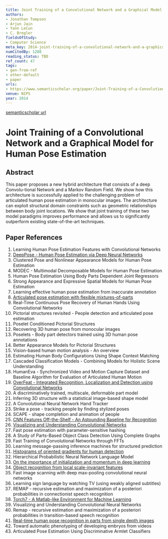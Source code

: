 ```yaml
---
title: Joint Training of a Convolutional Network and a Graphical Model for Human Pose Estimation
authors:
- Jonathan Tompson
- Arjun Jain
- Yann LeCun
- C. Bregler
fieldsOfStudy:
- Computer Science
meta_key: 2014-joint-training-of-a-convolutional-network-and-a-graphical-model-for-human-pose-estimation
numCitedBy: 1208
reading_status: TBD
ref_count: 47
tags:
- gen-from-ref
- other-default
- paper
urls:
- https://www.semanticscholar.org/paper/Joint-Training-of-a-Convolutional-Network-and-a-for-Tompson-Jain/12ecc2d786080f638a01b9999518e9386baa157d?sort=total-citations
venue: NIPS
year: 2014
---
```


[semanticscholar url](https://www.semanticscholar.org/paper/Joint-Training-of-a-Convolutional-Network-and-a-for-Tompson-Jain/12ecc2d786080f638a01b9999518e9386baa157d?sort=total-citations)

# Joint Training of a Convolutional Network and a Graphical Model for Human Pose Estimation

## Abstract

This paper proposes a new hybrid architecture that consists of a deep Convolu-tional Network and a Markov Random Field. We show how this architecture is successfully applied to the challenging problem of articulated human pose estimation in monocular images. The architecture can exploit structural domain constraints such as geometric relationships between body joint locations. We show that joint training of these two model paradigms improves performance and allows us to significantly outperform existing state-of-the-art techniques.

## Paper References

1. Learning Human Pose Estimation Features with Convolutional Networks
2. [DeepPose - Human Pose Estimation via Deep Neural Networks](2014-deeppose-human-pose-estimation-via-deep-neural-networks)
3. Clustered Pose and Nonlinear Appearance Models for Human Pose Estimation
4. MODEC - Multimodal Decomposable Models for Human Pose Estimation
5. Human Pose Estimation Using Body Parts Dependent Joint Regressors
6. Strong Appearance and Expressive Spatial Models for Human Pose Estimation
7. Learning effective human pose estimation from inaccurate annotation
8. [Articulated pose estimation with flexible mixtures-of-parts](2011-articulated-pose-estimation-with-flexible-mixtures-of-parts)
9. Real-Time Continuous Pose Recovery of Human Hands Using Convolutional Networks
10. Pictorial structures revisited - People detection and articulated pose estimation
11. Poselet Conditioned Pictorial Structures
12. Recovering 3D human pose from monocular images
13. Poselets - Body part detectors trained using 3D human pose annotations
14. Better Appearance Models for Pictorial Structures
15. Vision-based human motion analysis - An overview
16. Estimating Human Body Configurations Using Shape Context Matching
17. Cascaded Classification Models - Combining Models for Holistic Scene Understanding
18. HumanEva - Synchronized Video and Motion Capture Dataset and Baseline Algorithm for Evaluation of Articulated Human Motion
19. [OverFeat - Integrated Recognition, Localization and Detection using Convolutional Networks](2014-overfeat-integrated-recognition-localization-and-detection-using-convolutional-networks)
20. A discriminatively trained, multiscale, deformable part model
21. Inferring 3D structure with a statistical image-based shape model
22. A Convolutional Neural Network Hand Tracker
23. Strike a pose - tracking people by finding stylized poses
24. SCAPE - shape completion and animation of people
25. [CNN Features Off-the-Shelf - An Astounding Baseline for Recognition](2014-cnn-features-off-the-shelf-an-astounding-baseline-for-recognition)
26. [Visualizing and Understanding Convolutional Networks](2014-visualizing-and-understanding-convolutional-networks)
27. Fast pose estimation with parameter-sensitive hashing
28. A Study of Parts-Based Object Class Detection Using Complete Graphs
29. Fast Training of Convolutional Networks through FFTs
30. Learning message-passing inference machines for structured prediction
31. [Histograms of oriented gradients for human detection](2005-histograms-of-oriented-gradients-for-human-detection)
32. Hierarchical Probabilistic Neural Network Language Model
33. [On the importance of initialization and momentum in deep learning](2013-on-the-importance-of-initialization-and-momentum-in-deep-learning)
34. [Object recognition from local scale-invariant features](1999-object-recognition-from-local-scale-invariant-features)
35. Fast image scanning with deep max-pooling convolutional neural networks
36. Learning sign language by watching TV (using weakly aligned subtitles)
37. REMAP - recursive estimation and maximization of a posteriori probabilities in connectionist speech recognition
38. [Torch7 - A Matlab-like Environment for Machine Learning](2011-torch7-a-matlab-like-environment-for-machine-learning)
39. Visualizing and Understanding Convolutional Neural Networks
40. Remap - recursive estimation and maximization of a posteriori probabilities in transition-based speech recognition
41. [Real-time human pose recognition in parts from single depth images](2011-real-time-human-pose-recognition-in-parts-from-single-depth-images)
42. Toward automatic phenotyping of developing embryos from videos
43. Articulated Pose Estimation Using Discriminative Armlet Classifiers
